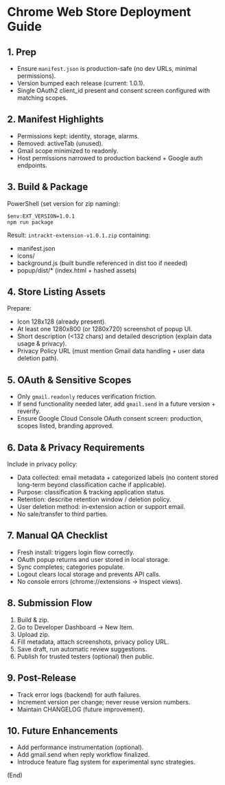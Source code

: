 # Chrome Web Store Deployment Guide

## 1. Prep
- Ensure `manifest.json` is production-safe (no dev URLs, minimal permissions).
- Version bumped each release (current: 1.0.1).
- Single OAuth2 client_id present and consent screen configured with matching scopes.

## 2. Manifest Highlights
- Permissions kept: identity, storage, alarms.
- Removed: activeTab (unused).
- Gmail scope minimized to readonly.
- Host permissions narrowed to production backend + Google auth endpoints.

## 3. Build & Package
PowerShell (set version for zip naming):
```
$env:EXT_VERSION=1.0.1
npm run package
```
Result: `intrackt-extension-v1.0.1.zip` containing:
- manifest.json
- icons/
- background.js (built bundle referenced in dist too if needed)
- popup/dist/* (index.html + hashed assets)

## 4. Store Listing Assets
Prepare:
- Icon 128x128 (already present).
- At least one 1280x800 (or 1280x720) screenshot of popup UI.
- Short description (<132 chars) and detailed description (explain data usage & privacy).
- Privacy Policy URL (must mention Gmail data handling + user data deletion path).

## 5. OAuth & Sensitive Scopes
- Only `gmail.readonly` reduces verification friction.
- If send functionality needed later, add `gmail.send` in a future version + reverify.
- Ensure Google Cloud Console OAuth consent screen: production, scopes listed, branding approved.

## 6. Data & Privacy Requirements
Include in privacy policy:
- Data collected: email metadata + categorized labels (no content stored long-term beyond classification cache if applicable).
- Purpose: classification & tracking application status.
- Retention: describe retention window / deletion policy.
- User deletion method: in‑extension action or support email.
- No sale/transfer to third parties.

## 7. Manual QA Checklist
- Fresh install: triggers login flow correctly.
- OAuth popup returns and user stored in local storage.
- Sync completes; categories populate.
- Logout clears local storage and prevents API calls.
- No console errors (chrome://extensions → Inspect views).

## 8. Submission Flow
1. Build & zip.
2. Go to Developer Dashboard → New Item.
3. Upload zip.
4. Fill metadata, attach screenshots, privacy policy URL.
5. Save draft, run automatic review suggestions.
6. Publish for trusted testers (optional) then public.

## 9. Post-Release
- Track error logs (backend) for auth failures.
- Increment version per change; never reuse version numbers.
- Maintain CHANGELOG (future improvement).

## 10. Future Enhancements
- Add performance instrumentation (optional).
- Add gmail.send when reply workflow finalized.
- Introduce feature flag system for experimental sync strategies.

(End)
